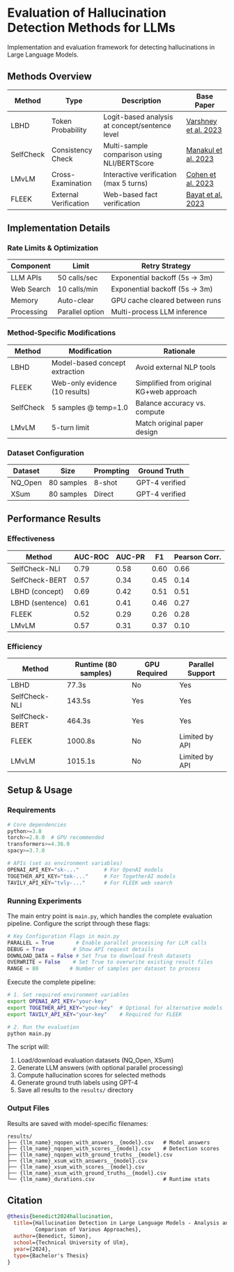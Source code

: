 
# Evaluation of Hallucination Detection Methods for LLMs

Implementation and evaluation framework for detecting hallucinations in Large Language Models.

## Methods Overview

| Method | Type | Description | Base Paper |
|--------|------|-------------|------------|
| LBHD | Token Probability | Logit-based analysis at concept/sentence level | [Varshney et al. 2023](https://doi.org/10.48550/arXiv.2307.03987) |
| SelfCheck | Consistency Check | Multi-sample comparison using NLI/BERTScore | [Manakul et al. 2023](https://doi.org/10.48550/arXiv.2303.08896) |
| LMvLM | Cross-Examination | Interactive verification (max 5 turns) | [Cohen et al. 2023](https://doi.org/10.48550/arXiv.2305.13281) |
| FLEEK | External Verification | Web-based fact verification | [Bayat et al. 2023](https://doi.org/10.48550/arXiv.2310.17119) |

## Implementation Details

### Rate Limits & Optimization

| Component | Limit | Retry Strategy |
|-----------|-------|----------------|
| LLM APIs | 50 calls/sec | Exponential backoff (5s → 3m) |
| Web Search | 10 calls/min | Exponential backoff (5s → 3m) |
| Memory | Auto-clear | GPU cache cleared between runs |
| Processing | Parallel option | Multi-process LLM inference |

### Method-Specific Modifications

| Method | Modification | Rationale |
|--------|--------------|-----------|
| LBHD | Model-based concept extraction | Avoid external NLP tools |
| FLEEK | Web-only evidence (10 results) | Simplified from original KG+web approach |
| SelfCheck | 5 samples @ temp=1.0 | Balance accuracy vs. compute |
| LMvLM | 5-turn limit | Match original paper design |

### Dataset Configuration

| Dataset | Size | Prompting | Ground Truth |
|---------|------|-----------|--------------|
| NQ_Open | 80 samples | 8-shot | GPT-4 verified |
| XSum | 80 samples | Direct | GPT-4 verified |

## Performance Results

### Effectiveness

| Method | AUC-ROC | AUC-PR | F1 | Pearson Corr. |
|--------|----------|---------|-----|---------------|
| SelfCheck-NLI | 0.79 | 0.58 | 0.60 | 0.66 |
| SelfCheck-BERT | 0.57 | 0.34 | 0.45 | 0.14 |
| LBHD (concept) | 0.69 | 0.42 | 0.51 | 0.51 |
| LBHD (sentence) | 0.61 | 0.41 | 0.46 | 0.27 |
| FLEEK | 0.52 | 0.29 | 0.26 | 0.28 |
| LMvLM | 0.57 | 0.31 | 0.37 | 0.10 |

### Efficiency

| Method | Runtime (80 samples) | GPU Required | Parallel Support |
|--------|---------------------|--------------|------------------|
| LBHD | 77.3s | No | Yes |
| SelfCheck-NLI | 143.5s | Yes | Yes |
| SelfCheck-BERT | 464.3s | Yes | Yes |
| FLEEK | 1000.8s | No | Limited by API |
| LMvLM | 1015.1s | No | Limited by API |

## Setup & Usage

### Requirements

```python
# Core dependencies
python>=3.8
torch>=2.0.0  # GPU recommended
transformers>=4.36.0
spacy>=3.7.0

# APIs (set as environment variables)
OPENAI_API_KEY="sk-..."        # For OpenAI models
TOGETHER_API_KEY="tok-..."     # For TogetherAI models
TAVILY_API_KEY="tvly-..."      # For FLEEK web search
```

### Running Experiments

The main entry point is `main.py`, which handles the complete evaluation pipeline. Configure the script through these flags:

```python
# Key Configuration Flags in main.py
PARALLEL = True       # Enable parallel processing for LLM calls
DEBUG = True         # Show API request details
DOWNLOAD_DATA = False # Set True to download fresh datasets
OVERWRITE = False    # Set True to overwrite existing result files
RANGE = 80          # Number of samples per dataset to process
```

Execute the complete pipeline:

```bash
# 1. Set required environment variables
export OPENAI_API_KEY="your-key"
export TOGETHER_API_KEY="your-key"  # Optional for alternative models
export TAVILY_API_KEY="your-key"    # Required for FLEEK

# 2. Run the evaluation
python main.py
```

The script will:
1. Load/download evaluation datasets (NQ_Open, XSum)
2. Generate LLM answers (with optional parallel processing)
3. Compute hallucination scores for selected methods
4. Generate ground truth labels using GPT-4
5. Save all results to the `results/` directory

### Output Files

Results are saved with model-specific filenames:
```
results/
├── {llm_name}_nqopen_with_answers__{model}.csv   # Model answers
├── {llm_name}_nqopen_with_scores__{model}.csv    # Detection scores
├── {llm_name}_nqopen_with_ground_truths__{model}.csv
├── {llm_name}_xsum_with_answers__{model}.csv
├── {llm_name}_xsum_with_scores__{model}.csv
├── {llm_name}_xsum_with_ground_truths__{model}.csv
└── {llm_name}_durations.csv                      # Runtime stats
```

## Citation

```bibtex
@thesis{benedict2024hallucination,
  title={Hallucination Detection in Large Language Models - Analysis and 
         Comparison of Various Approaches},
  author={Benedict, Simon},
  school={Technical University of Ulm},
  year={2024},
  type={Bachelor's Thesis}
}
```
